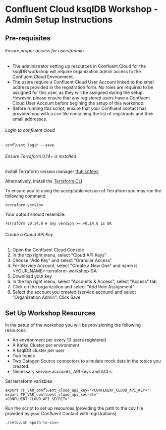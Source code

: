 # Confluent Cloud ksqlDB Workshop - Admin Setup Instructions

## Pre-requisites 

###### Ensure proper access for users/admin
- The administrator setting up resources in Confluent Cloud for the ksqlDB workshop will require organization admin access to the Confluent Cloud Environment.     
- The users require a Confluent Cloud User Account linked to the email address provided in the registration form. No roles are required to be assigned for this user, as they will be assigned during the setup. However, please ensure that any registered users have a Confluent Cloud User Account before begining the setup of this workshop. 
- Before running this script, ensure that your Confluent contact has provided you with a csv file containing the list of registrants and their email addresses. 


###### Login to confluent cloud 
```
confluent login --save
```


###### Ensure Terraform 0.14+ is installed

Install Terraform version manager [tfutils/tfenv](https://github.com/tfutils/tfenv)

Alternatively, install the [Terraform CLI](https://learn.hashicorp.com/tutorials/terraform/install-cli?_ga=2.42178277.1311939475.1662583790-739072507.1660226902#install-terraform)

To ensure you're using the acceptable version of Terraform you may run the following command:
```
terraform version
```
Your output should resemble: 
```
Terraform v0.14.0 # any version >= v0.14.0 is OK
```
###### Create a Cloud API Key 

1. Open the Confluent Cloud Console
2. In the top right menu, select "Cloud API Keys"
3. Choose "Add Key" and select "Granular Access"
4. For Service Account, select "Create a New One" and name is <YOUR_NAME>-terraform-workshop-SA
5. Download your key
6. In the top right menu, select "Accounts & Access", select "Access" tab
7. Click on the organization and select "Add Role Assignment" 
8. Select the account you created (service account) and select "Organization Admin". Click Save


## Set Up Workshop Resources 
In the setup of the workshop you will be provisioning the following resources: 
- An environment per every 10 users registered
- A Kafka Cluster per environment 
- A ksqlDB cluster per user 
- Two topics 
- Two Datagen Source connectors to simulate mock data in the topics you created. 
- Necessary service accounts, API keys and ACLs. 

Set terraform variables 
```
export TF_VAR_confluent_cloud_api_key="<CONFLUENT_CLOUD_API_KEY>"
export TF_VAR_confluent_cloud_api_secret="<CONFLUENT_CLOUD_API_SECRET>" 
```


Run the script to set up resources (providing the path to the csv file provided by your Confluent Contact with registrations)
```
./setup.sh <path-to-csv>
```

